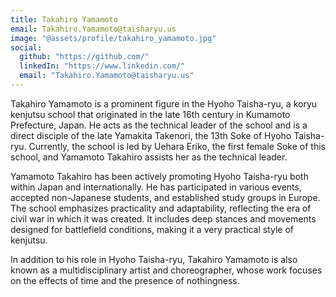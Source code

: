 ```yaml
---
title: Takahiro Yamamoto
email: Takahiro.Yamamoto@taisharyu.us
image: "@assets/profile/takahiro_yamamoto.jpg"
social:
  github: "https://github.com/"
  linkedIn: "https://www.linkedin.com/"
  email: "Takahiro.Yamamoto@taisharyu.us"
---
```


Takahiro Yamamoto is a prominent figure in the Hyoho Taisha-ryu, a koryu kenjutsu school that originated in the late 16th century in Kumamoto Prefecture, Japan. He acts as the technical leader of the school and is a direct disciple of the late Yamakita Takenori, the 13th Soke of Hyoho Taisha-ryu. Currently, the school is led by Uehara Eriko, the first female Soke of this school, and Yamamoto Takahiro assists her as the technical leader.

Yamamoto Takahiro has been actively promoting Hyoho Taisha-ryu both within Japan and internationally. He has participated in various events, accepted non-Japanese students, and established study groups in Europe.
 The school emphasizes practicality and adaptability, reflecting the era of civil war in which it was created. It includes deep stances and movements designed for battlefield conditions, making it a very practical style of kenjutsu.

In addition to his role in Hyoho Taisha-ryu, Takahiro Yamamoto is also known as a multidisciplinary artist and choreographer, whose work focuses on the effects of time and the presence of nothingness.
